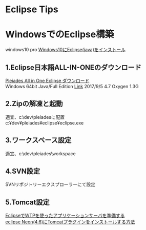 Eclipse Tips
===

# WindowsでのEclipse構築
 windows10 pro
 [Windows10にEclipse(java)をインストール](http://windows.blogo.jp/programming/eclipse_java_install)
## 1.Eclipse日本語ALL-IN-ONEのダウンロード
[Pleiades All in One Eclipse ダウンロード](http://mergedoc.osdn.jp/)  
Windows 64bit Java/Full Edition [Link](http://ftp.jaist.ac.jp/pub/mergedoc/pleiades/4.7/pleiades-4.7.0-java-win-64bit-jre_20170628.zip) 2017/9/5 4.7 Oxygen 1.3G

## 2.Zipの解凍と起動
 適宜、c:\dev\pleiadesに配置  
 c:¥dev¥pleiades¥eclipse¥eclipse.exe

## 3.ワークスペース設定
 適宜、c:\dev\pleiades\workspace

## 4.SVN設定
 SVNリポジトリーエクスプローラーにて設定

## 5.Tomcat設定
[EclipseでWTPを使ったアプリケーションサーバを準備する](http://qiita.com/alpha_pz/items/57c574c622fdaba152ff)  
[eclipse Neon(4.6)にTomcatプラグインをインストールする方法](http://qiita.com/AkihikoOgata/items/bb22250e3096aa558170)

